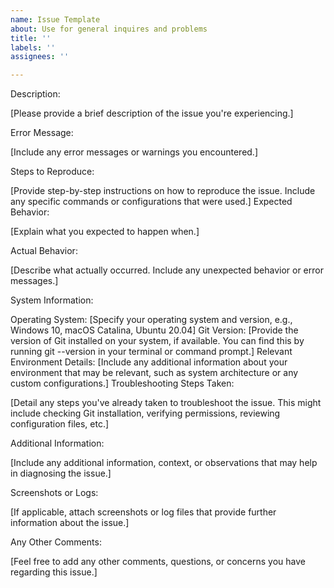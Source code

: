 ```yaml
---
name: Issue Template
about: Use for general inquires and problems
title: ''
labels: ''
assignees: ''

---
```


Description:

[Please provide a brief description of the issue you're experiencing.]

Error Message:

[Include any error messages or warnings you encountered.]

Steps to Reproduce:

[Provide step-by-step instructions on how to reproduce the issue. Include any specific commands or configurations that were used.]
Expected Behavior:

[Explain what you expected to happen when.]

Actual Behavior:

[Describe what actually occurred. Include any unexpected behavior or error messages.]

System Information:

Operating System: [Specify your operating system and version, e.g., Windows 10, macOS Catalina, Ubuntu 20.04]
Git Version: [Provide the version of Git installed on your system, if available. You can find this by running git --version in your terminal or command prompt.]
Relevant Environment Details: [Include any additional information about your environment that may be relevant, such as system architecture or any custom configurations.]
Troubleshooting Steps Taken:

[Detail any steps you've already taken to troubleshoot the issue. This might include checking Git installation, verifying permissions, reviewing configuration files, etc.]

Additional Information:

[Include any additional information, context, or observations that may help in diagnosing the issue.]

Screenshots or Logs:

[If applicable, attach screenshots or log files that provide further information about the issue.]

Any Other Comments:

[Feel free to add any other comments, questions, or concerns you have regarding this issue.]
